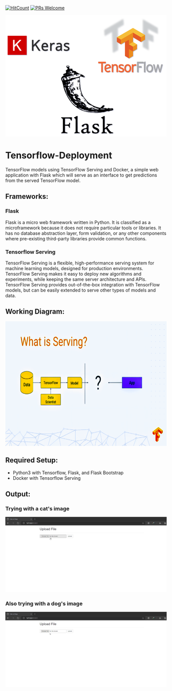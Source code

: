 [![HitCount](http://hits.dwyl.com/swapnanildutta/Tensorflow-Deployment.svg)](http://hits.dwyl.com/swapnanildutta/Tensorflow-Deployment)
[![PRs Welcome](https://img.shields.io/badge/PRs-welcome-brightgreen.svg?style=flat-square)](http://makeapullrequest.com) 

<img src="images\5.png" width="512" height="380">

# Tensorflow-Deployment
TensorFlow models using TensorFlow Serving and Docker, a simple web application with Flask which will serve as an interface to get predictions from the served TensorFlow model.

## Frameworks:
### Flask
Flask is a micro web framework written in Python. It is classified as a microframework because it does not require particular tools or libraries. It has no database abstraction layer, form validation, or any other components where pre-existing third-party libraries provide common functions.

### Tensorflow Serving
TensorFlow Serving is a flexible, high-performance serving system for machine learning models, designed for production environments. TensorFlow Serving makes it easy to deploy new algorithms and experiments, while keeping the same server architecture and APIs. TensorFlow Serving provides out-of-the-box integration with TensorFlow models, but can be easily extended to serve other types of models and data.

## Working Diagram:
<img src="images\2.png" width="560" height="390">

## Required Setup:
- Python3 with Tensorflow, Flask, and Flask Bootstrap
- Docker with Tensorflow Serving

## Output:

### Trying with a cat's image
![Cat Prediction](images\cat.gif)

### Also trying with a dog's image
![Dog Prediction](images\dog.gif)
